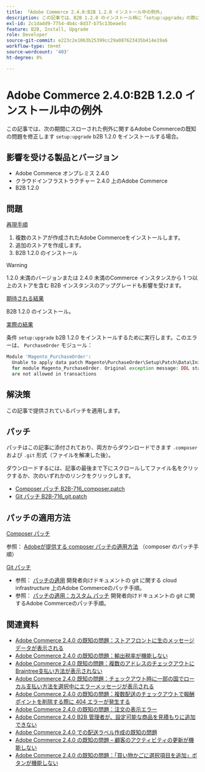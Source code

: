 ```yaml
---
title: 「Adobe Commerce 2.4.0:B2B 1.2.0 インストール中の例外」
description: この記事では、B2B 1.2.0 のインストール時に「setup:upgrade」の際にスローされる例外に対する、Adobe Commerceの既知の問題を修正しました。
exl-id: 2c1dadd9-7754-4b4c-8d37-b75c13beae5c
feature: B2B, Install, Upgrade
role: Developer
source-git-commit: e223c2e1063b25399cc29a087623435b414e19a6
workflow-type: tm+mt
source-wordcount: '403'
ht-degree: 0%

---
```


# Adobe Commerce 2.4.0:B2B 1.2.0 インストール中の例外

この記事では、次の期間にスローされた例外に関するAdobe Commerceの既知の問題を修正します `setup:upgrade` b2B 1.2.0 をインストールする場合。

## 影響を受ける製品とバージョン

* Adobe Commerce オンプレミス 2.4.0
* クラウドインフラストラクチャー 2.4.0 上のAdobe Commerce
* B2B 1.2.0

## 問題

<u>再現手順</u>

1. 複数のストアが作成されたAdobe Commerceをインストールします。
1. 追加のストアを作成します。
1. B2B 1.2.0 のインストール

>[!WARNING]
>
>1.2.0 未満のバージョンまたは 2.4.0 未満のCommerce インスタンスから 1 つ以上のストアを含む B2B インスタンスのアップグレードも影響を受けます。

<u>期待される結果</u>

B2B 1.2.0 のインストール。

<u>実際の結果</u>

条件 `setup:upgrade` b2B 1.2.0 をインストールするために実行します。このエラーは、 `PurchaseOrder` モジュール：

```php
Module 'Magento_PurchaseOrder':
  Unable to apply data patch Magento\PurchaseOrder\Setup\Patch\Data\InitPurchaseOrderSalesSequence
  for module Magento_PurchaseOrder. Original exception message: DDL statements
  are not allowed in transactions
```

## 解決策

この記事で提供されているパッチを適用します。

## パッチ

パッチはこの記事に添付されており、両方からダウンロードできます `.composer` および `.git` 形式（ファイルを解凍した後）。

ダウンロードするには、記事の最後まで下にスクロールしてファイル名をクリックするか、次のいずれかのリンクをクリックします。

* [Composer パッチ B2B-716\_composer.patch](assets/B2B-716_composer.patch.zip)
* [Git パッチ B2B-716\_git.patch](assets/B2B-716_git.patch.zip)

## パッチの適用方法

<u>Composer パッチ </u>

参照： [Adobeが提供する composer パッチの適用方法](/help/how-to/general/how-to-apply-a-composer-patch-provided-by-magento.md) （composer のパッチ手順）

<u>Git パッチ </u>

* 参照： [パッチの適用](https://devdocs.magento.com/cloud/project/project-patch.html) 開発者向けドキュメントの git に関する cloud infrastructure 上のAdobe Commerceのパッチ手順。
* 参照： [パッチの適用：カスタム パッチ](https://devdocs.magento.com/guides/v2.4/comp-mgr/patching.html#custom-patches) 開発者向けドキュメントの git に関するAdobe Commerceのパッチ手順。

## 関連資料

* [Adobe Commerce 2.4.0 の既知の問題：ストアフロントに生のメッセージデータが表示される](/help/troubleshooting/storefront/magento-2-4-0-issue-storefront-raw-message-data-display.md)
* [Adobe Commerce 2.4.0 の既知の問題：輸出税率が機能しない](/help/troubleshooting/miscellaneous/magento-2-4-0-known-issue-export-tax-rates-does-not-work.md)
* [Adobe Commerce 2.4.0 既知の問題：複数のアドレスのチェックアウトにBraintree支払い方法が表示されない](/help/troubleshooting/payments/magento-2-4-0-braintree-not-in-multiple-addresses-checkout.md)
* [Adobe Commerce 2.4.0 既知の問題：チェックアウト時に一部の国でローカル支払い方法を選択中にエラーメッセージが表示される](/help/troubleshooting/payments/magento-2-4-0-checkout-error-selecting-local-payments.md)
* [Adobe Commerce 2.4.0 の既知の問題：複数配送のチェックアウトで報酬ポイントを削除する際に 404 エラーが発生する](/help/troubleshooting/storefront/magento-2-4-0-404-error-removing-rewards-points-on-multi-shipping-checkout.md)
* [Adobe Commerce 2.4.0 の既知の問題：注文の表示エラー](/help/troubleshooting/storefront/magento-2-4-0-known-issue-orders-display-error.md)
* [Adobe Commerce 2.4.0 B2B 管理者が、設定可能な商品を見積もりに追加できない](/help/troubleshooting/miscellaneous/magento-2-4-0-b2b-admin-can-t-add-configurable-product-to-quote.md)
* [Adobe Commerce 2.4.0 での配送ラベル作成の既知の問題](/help/troubleshooting/known-issues-patches-attached/shipping-labels-creation-known-issue-in-magento-2-4-0.md)
* [Adobe Commerce 2.4.0 の既知の問題 – 顧客のアクティビティの更新が機能しない](/help/troubleshooting/miscellaneous/magento-2-4-0-refresh-on-customer-activities-does-not-work.md)
* [Adobe Commerce 2.4.0 の既知の問題：「買い物かごに選択項目を追加」ボタンが機能しない](/help/troubleshooting/miscellaneous/magento-2-4-0-add-selections-to-my-cart-does-not-work.md)
